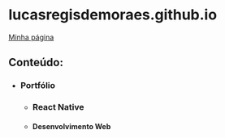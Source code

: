 # lucasregisdemoraes.github.io
 [Minha página](https://lucasregisdemoraes.github.io/)

## Conteúdo:

- ### Portfólio
    - ### React Native
    - #### Desenvolvimento Web